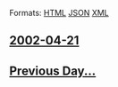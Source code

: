 
Formats: [HTML](2002/04/21/index.html)  [JSON](2002/04/21/index.json)  [XML](2002/04/21/index.xml)  

## [2002-04-21](/news/2002/04/21/index.md)

## [Previous Day...](/news/2002/04/20/index.md)

